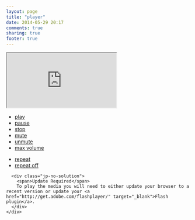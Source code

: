 ```yaml
---
layout: page
title: "player"
date: 2014-05-29 20:17
comments: true
sharing: true
footer: true
---
```

<iframe src="http://localhost:4000/player/track_widget.html"></iframe>




  <div id="jquery_jplayer_1" class="jp-jplayer"></div>
  <div id="jp_container_1" class="jp-audio">
    <div class="jp-type-single">
      <div class="jp-gui jp-interface">
        <ul class="jp-controls">
          <li><a href="javascript:;" class="jp-play" tabindex="1">play</a></li>
          <li><a href="javascript:;" class="jp-pause" tabindex="1">pause</a></li>
          <li><a href="javascript:;" class="jp-stop" tabindex="1">stop</a></li>
          <li><a href="javascript:;" class="jp-mute" tabindex="1" title="mute">mute</a></li>
          <li><a href="javascript:;" class="jp-unmute" tabindex="1" title="unmute">unmute</a></li>
          <li><a href="javascript:;" class="jp-volume-max" tabindex="1" title="max volume">max volume</a></li>
        </ul>
        <div class="jp-progress">
          <div class="jp-seek-bar">
            <div class="jp-play-bar"></div>
          </div>
        </div>
        <div class="jp-volume-bar">
          <div class="jp-volume-bar-value"></div>
        </div>
        <div class="jp-time-holder">
          <div class="jp-current-time"></div>
          <div class="jp-duration"></div>
          <ul class="jp-toggles">
            <li><a href="javascript:;" class="jp-repeat" tabindex="1" title="repeat">repeat</a></li>
            <li><a href="javascript:;" class="jp-repeat-off" tabindex="1" title="repeat off">repeat off</a></li>
          </ul>
        </div>
      </div>



      <div class="jp-no-solution">
        <span>Update Required</span>
        To play the media you will need to either update your browser to a recent version or update your <a href="http://get.adobe.com/flashplayer/" target="_blank">Flash plugin</a>.
      </div>
    </div>
  </div>
